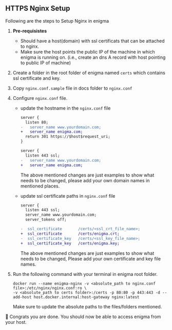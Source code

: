 ## HTTPS Nginx Setup

Following are the steps to Setup Nginx in enigma

1. **Pre-requisistes**
    - Should have a host(domain) with ssl certificats that can be attached to nginx.
    - Make sure the host points the public IP of the machine in which enigma is running on. (i.e., create an dns A record with host pointing to public IP of machine)
2. Create a folder in the root folder of enigma named `certs` which contains ssl certificate and key.
3. Copy `nginx.conf.sample` file in docs folder to `nginx.conf`
3. Configure `nginx.conf` file.
    - update the hostname in the `nginx.conf` file
      ```diff
      server {
        listen 80;
      -   server_name www.yourdomain.com;
      +   server_name enigma.com;
        return 301 https://$host$request_uri;
      }
      ```

      ```diff
      server {
        listen 443 ssl;
      -   server_name www.yourdomain.com;
      +   server_name enigma.com;
      ```
      The above mentioned changes are just examples to show what needs to be changed, please add your own domain names in mentioned places.
    - update ssl certificate paths in `nginx.conf` file
      ```diff
      server {
        listen 443 ssl;
        server_name www.yourdomain.com;
        server_tokens off;

      -  ssl_certificate       /certs/<ssl_crt_file_name>;
      +  ssl_certificate       /certs/enigma.crt;
      -  ssl_certificate_key   /certs/<ssl_key_file_name>;
      +  ssl_certificate_key   /certs/enigma.key;
      ```
      The above mentioned changes are just examples to show what needs to be changed, Please add your own certificate and key file names.

4. Run the following command with your terminal in enigma root folder.
    ```
    docker run --name enigma-nginx -v <absolute_path to nginx.conf file>:/etc/nginx/nginx.conf:ro \
    -v <absolute_path to certs folder>:/certs -p 80:80 -p 443:443 -d --add-host host.docker.internal:host-gateway nginx:latest
    ```
    Make sure to update the absolute paths to the files/folders mentioned.

:tada: Congrats you are done. You should now be able to access enigma from your host.
